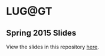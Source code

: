 LUG@GT
======
Spring 2015 Slides
------------------

View the slides in this repository [here](http://lugatgt.github.io/slides).

